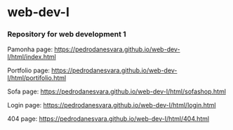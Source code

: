 # web-dev-I

### Repository for web development 1

Pamonha page: https://pedrodanesvara.github.io/web-dev-I/html/index.html

Portfolio page: https://pedrodanesvara.github.io/web-dev-I/html/portifolio.html

Sofa page: https://pedrodanesvara.github.io/web-dev-I/html/sofashop.html

Login page: https://pedrodanesvara.github.io/web-dev-I/html/login.html

404 page: https://pedrodanesvara.github.io/web-dev-I/html/404.html